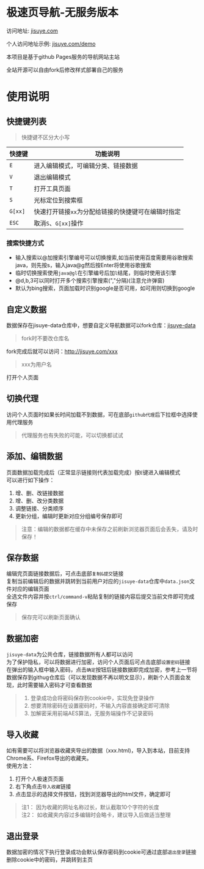 # 极速页导航-无服务版本

访问地址: [jisuye.com](http://jisuye.com)

个人访问地址示例: [jisuye.com/demo](http://jisuye.com/demo)

本项目是基于github Pages服务的导航网站主站

全站开源可以自由fork后修改样式部署自己的服务

# 使用说明

## 快捷键列表

> 快捷键不区分大小写

| 快捷键 | 功能说明 |
| --- | --- |
|`E`|进入编辑模式，可编辑分类、链接数据|
|`V`|退出编辑模式|
|`T`|打开工具页面|
|`S`|光标定位到搜索框|
|`G[xx]`|快速打开链接`xx`为分配给链接的快捷键可在编辑时指定|
|`ESC`|取消`S`、`G[xx]`操作|

### 搜索快捷方式
* 输入搜索以@加搜索引擎编号可以切换搜索,如当前使用百度需要用谷歌搜索java，则先按s，输入java@g然后按Enter将使用谷歌搜索
* 临时切换搜索使用`java@gl`在引擎编号后加`l`结尾，则临时使用该引擎
* @d,b,3可以同时打开多个搜索引擎搜索(","分隔)(注意允许弹窗)
* 默认为bing搜索，页面加载时识别google是否可用，如可用则切换到google


## 自定义数据

数据保存在jisuye-data仓库中，想要自定义导航数据可以fork仓库：[jisuye-data](https://github.com/iuv/jisuye-data)

> fork时不要改仓库名

fork完成后就可以访问：http://jisuye.com/xxx

> xxx为用户名

打开个人页面

## 切换代理

访问个人页面时如果长时间加载不到数据，可在底部`github代理`后下拉框中选择使用代理服务

> 代理服务也有失败的可能，可以切换都试试

## 添加、编辑数据

页面数据加载完成后（正常显示链接则代表加载完成）按`E`键进入编辑模式  
可以进行如下操作：
1. 增、删、改链接数据
2. 增、删、改分类数据
3. 调整链接、分类顺序
4. 更新分组，编辑时更新对应分组编号保存即可

><span color="red">注意：编辑的数据都在缓存中未保存之前刷新浏览器页面后会丢失，请及时保存！</span>

## 保存数据

编辑完页面链接数据后，可点击底部`复制&提交`链接  
复制当前编辑后的数据并跳转到当前用户对应的`jisuye-data`仓库中`data.json`文件对应的编辑页面  
全选文件内容并按`ctrl/command-v`粘贴复制的链接内容后提交当前文件即可完成保存

> 保存完可以刷新页面确认

## 数据加密

`jisuye-data`为公共仓库，链接数据所有人都可以访问  
为了保护隐私，可以将数据进行加密，访问个人页面后可点击底部`设置密码`链接  
在弹出的输入框中输入密码，点击`确定`按钮后链接数据即完成加密，参考上一节将数据保存到githug仓库后（可以发现数据不再以明文显示），刷新个人页面会发现，此时需要输入密码才可查看数据

> 1. 登录成功会将密码保存到cookie中，实现免登录操作  
> 2. 想要清除密码在设置密码时，不输入内容直接确定即可清除  
> 3. 加解密采用前端AES算法，无服务端操作不记录密码

## 导入收藏

如有需要可以将浏览器收藏夹导出的数据（xxx.html)，导入到本站，目前支持Chrome系、Firefox导出的收藏夹。  
使用方法：  
1. 打开个人极速页页面
2. 右下角点击`导入收藏`链接
3. 点击显示的选择文件按钮，找到浏览器导出的html文件，确定即可

>注1： 因为收藏的网址名称过长，默认截取10个字符的长度  
>注2： 如收藏夹内容过多编辑时会略卡，建议导入后做适当整理


## 退出登录

数据加密的情况下执行登录成功会默认保存密码到cookie可通过底部`退出登录`链接删除cookie中的密码，并跳转到主页
